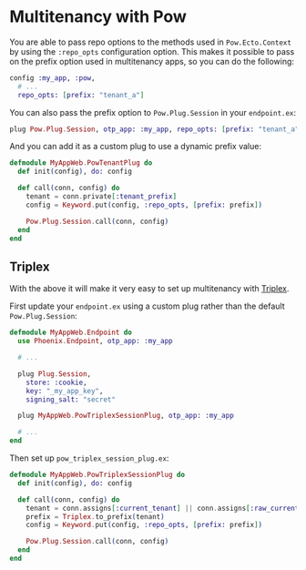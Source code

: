 # Multitenancy with Pow

You are able to pass repo options to the methods used in `Pow.Ecto.Context` by using the `:repo_opts` configuration option. This makes it possible to pass on the prefix option used in multitenancy apps, so you can do the following:

```elixir
config :my_app, :pow,
  # ...
  repo_opts: [prefix: "tenant_a"]
```

You can also pass the prefix option to `Pow.Plug.Session` in your `endpoint.ex`:

```elixir
plug Pow.Plug.Session, otp_app: :my_app, repo_opts: [prefix: "tenant_a"]
```

And you can add it as a custom plug to use a dynamic prefix value:

```elixir
defmodule MyAppWeb.PowTenantPlug do
  def init(config), do: config

  def call(conn, config) do
    tenant = conn.private[:tenant_prefix]
    config = Keyword.put(config, :repo_opts, [prefix: prefix])

    Pow.Plug.Session.call(conn, config)
  end
end
```

## Triplex

With the above it will make it very easy to set up multitenancy with [Triplex](https://github.com/ateliware/triplex).

First update your `endpoint.ex` using a custom plug rather than the default `Pow.Plug.Session`:

```elixir
defmodule MyAppWeb.Endpoint do
  use Phoenix.Endpoint, otp_app: :my_app

  # ...

  plug Plug.Session,
    store: :cookie,
    key: "_my_app_key",
    signing_salt: "secret"

  plug MyAppWeb.PowTriplexSessionPlug, otp_app: :my_app

  # ...
end
```

Then set up `pow_triplex_session_plug.ex`:

```elixir
defmodule MyAppWeb.PowTriplexSessionPlug do
  def init(config), do: config

  def call(conn, config) do
    tenant = conn.assigns[:current_tenant] || conn.assigns[:raw_current_tenant]
    prefix = Triplex.to_prefix(tenant)
    config = Keyword.put(config, :repo_opts, [prefix: prefix])

    Pow.Plug.Session.call(conn, config)
  end
end
```
